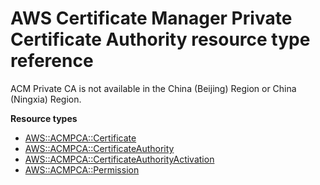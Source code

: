 # AWS Certificate Manager Private Certificate Authority resource type reference<a name="AWS_ACMPCA"></a>

ACM Private CA is not available in the China \(Beijing\) Region or China \(Ningxia\) Region\.

**Resource types**
+ [AWS::ACMPCA::Certificate](aws-resource-acmpca-certificate.md)
+ [AWS::ACMPCA::CertificateAuthority](aws-resource-acmpca-certificateauthority.md)
+ [AWS::ACMPCA::CertificateAuthorityActivation](aws-resource-acmpca-certificateauthorityactivation.md)
+ [AWS::ACMPCA::Permission](aws-resource-acmpca-permission.md)